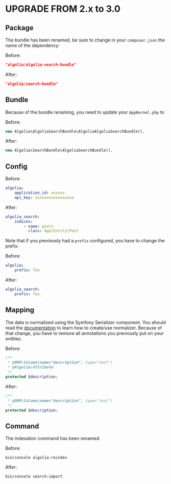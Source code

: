 UPGRADE FROM 2.x to 3.0
=======================

Package
-------
The bundle has been renamed, be sure to change in your `composer.json` the name of the dependency:

Before:
```json
"algolia/algolia-search-bundle"
```

After:
```json
"algolia/search-bundle"
```

Bundle
------

Because of the bundle renaming, you need to update your `AppKernel.php` to 

Before:
```php
new Algolia\AlgoliaSearchBundle\AlgoliaAlgoliaSearchBundle(),
```

After:
```php
new Algolia\SearchBundle\AlgoliaSearchBundle(),
```

Config
------

Before:

```yml
algolia:
    application_id: xxxxxx
    api_key: xxxxxxxxxxxxxxxxx
```

After:

```yml
algolia_search:
    indices:
        - name: posts
          class: App\Entity\Post
```

Note that if you previously had a `prefix` configured, you have to change the prefix:

Before:

```yml
algolia:
    prefix: foo
```

After:

```yml
algolia_search:
    prefix: foo_
```

Mapping
------- 

The data is normalized using the Symfony Serializer component. You should read the [documentation](README.md) to learn how to create/use normalizer.
Because of that change, you have to remove all annotations you previously put on your entities.

Before:
```php
/**
 * @ORM\Column(name="description", type="text")
 * @Algolia\Attribute
 */
protected $description;
```

After:
```php
/**
 * @ORM\Column(name="description", type="text")
 */
protected $description;
```


Command
-------

The indexation command has been renamed.

Before:
```
bin/console algolia:reindex
```

After:
```
bin/console search:import
```



